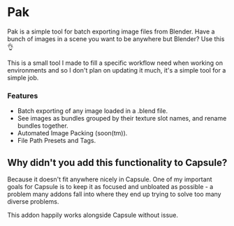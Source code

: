 # Pak
Pak is a simple tool for batch exporting image files from Blender.  Have a bunch of images in a scene you want to be anywhere but Blender?  Use this :ok_hand:

This is a small tool I made to fill a specific workflow need when working on environments and so I don't plan on updating it much, it's a simple tool for a simple job.

### Features
- Batch exporting of any image loaded in a .blend file.
- See images as bundles grouped by their texture slot names, and rename bundles together.
- Automated Image Packing (soon(tm)).
- File Path Presets and Tags.

## Why didn't you add this functionality to Capsule?
Because it doesn't fit anywhere nicely in Capsule.  One of my important goals for Capsule is to keep it as focused and unbloated as possible - a problem many addons fall into where they end up trying to solve too many diverse problems.  

This addon happily works alongside Capsule without issue.


